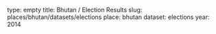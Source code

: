 type: empty
title: Bhutan / Election Results
slug: places/bhutan/datasets/elections
place: bhutan
dataset: elections
year: 2014
